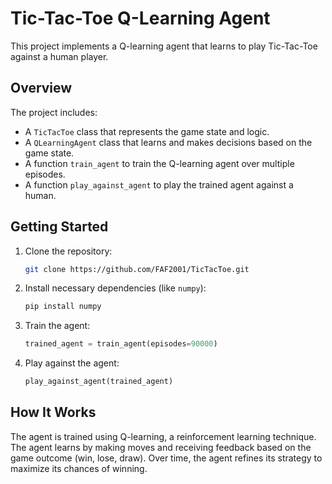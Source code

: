 # Tic-Tac-Toe Q-Learning Agent

This project implements a Q-learning agent that learns to play Tic-Tac-Toe against a human player.

## Overview

The project includes:
- A `TicTacToe` class that represents the game state and logic.
- A `QLearningAgent` class that learns and makes decisions based on the game state.
- A function `train_agent` to train the Q-learning agent over multiple episodes.
- A function `play_against_agent` to play the trained agent against a human.

## Getting Started

1. Clone the repository:
   ```bash
   git clone https://github.com/FAF2001/TicTacToe.git
   ```

2. Install necessary dependencies (like `numpy`):
   ```bash
   pip install numpy
   ```

3. Train the agent:
   ```python
   trained_agent = train_agent(episodes=90000)
   ```

4. Play against the agent:
   ```python
   play_against_agent(trained_agent)
   ```

## How It Works

The agent is trained using Q-learning, a reinforcement learning technique. The agent learns by making moves and receiving feedback based on the game outcome (win, lose, draw). Over time, the agent refines its strategy to maximize its chances of winning.
